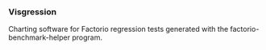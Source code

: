 ### Visgression

Charting software for Factorio regression tests generated with the factorio-benchmark-helper
program.

